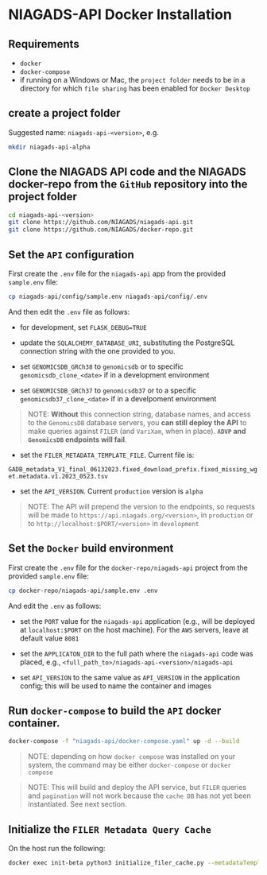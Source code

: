 # NIAGADS-API Docker Installation

## Requirements

* `docker`
* `docker-compose`
* if running on a Windows or Mac, the `project folder` needs to be in a directory for which `file sharing` has been enabled for `Docker Desktop`

## create a project folder

Suggested name: `niagads-api-<version>`, e.g.

```bash
mkdir niagads-api-alpha
```

## Clone the NIAGADS API code and the NIAGADS docker-repo from the `GitHub` repository into the project folder

```bash
cd niagads-api-<version>
git clone https://github.com/NIAGADS/niagads-api.git
git clone https://github.com/NIAGADS/docker-repo.git
```

## Set the `API` configuration

First create the `.env` file for the `niagads-api` app from the provided `sample.env` file:

```bash
cp niagads-api/config/sample.env niagads-api/config/.env
```

And then edit the `.env` file as follows:

* for development, set `FLASK_DEBUG=TRUE`

* update the `SQLALCHEMY_DATABASE_URI`, substituting the PostgreSQL connection string with the one provided to you.  

* set `GENOMICSDB_GRCh38` to `genomicsdb` or to specific `genomicsdb_clone_<date>` if in a development environment
* set `GENOMICSDB_GRCh37` to `genomicsdb37` or to a specific `genomicsdb37_clone_<date>` if in a develpoment environment

> NOTE: **Without** this connection string, database names, and access to the `GenomicsDB` database servers, you **can still deploy the API** to make queries against `FILER` (and `VariXam`, when in place).  **`ADVP` and `GenomicsDB` endpoints will fail**.

* set the `FILER_METADATA_TEMPLATE_FILE`.  Current file is: 

```GADB_metadata_V1_final_06132023.fixed_download_prefix.fixed_missing_wget.metadata.v1.2023_0523.tsv```

* set the `API_VERSION`.  Current `production` version is `alpha`

> NOTE: The API will prepend the version to the endpoints, so requests will be made to `https://api.niagads.org/<version>`, in `production` or to `http://localhost:$PORT/<version>` in `development`

## Set the `Docker` build environment

First create the `.env` file for the `docker-repo/niagads-api` project from the provided `sample.env` file:

```bash
cp docker-repo/niagads-api/sample.env .env
```

And edit the `.env` as follows:

* set the `PORT` value for the `niagads-api` application (e.g., will be deployed at `localhost:$PORT` on the host machine).  For the `AWS` servers, leave at default value `8081` 

* set the `APPLICATON_DIR` to the full path where the `niagads-api` code was placed, e.g., `<full_path_to>/niagads-api-<version>/niagads-api` 

* set `API_VERSION` to the same value as `API_VERSION` in the application config; this will be used to name the container and images

## Run  `docker-compose` to build the `API` docker container. 

```bash
docker-compose -f "niagads-api/docker-compose.yaml" up -d --build
```

> NOTE: depending on how `docker compose` was installed on your system, the command may be either `docker-compose` or `docker compose`

> NOTE: This will build and deploy the API service, but `FILER` queries and `pagination` will not work because the `cache DB` has not yet been instantiated.  See next section.

## Initialize the `FILER Metadata Query Cache`

On the host run the following:

```bash
docker exec init-beta python3 initialize_filer_cache.py --metadataTemplate /files/<file> --logFilePath /logs --connectionString postgresql://<user:pwd>@api-static-db:5432/apistaticdb --commit
```

